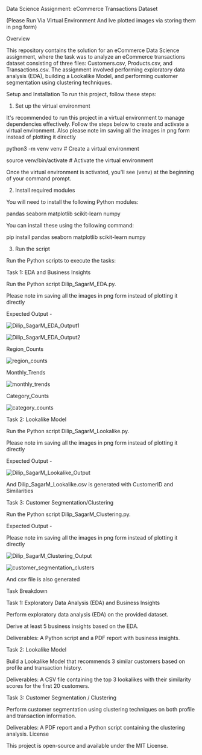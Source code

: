Data Science Assignment: eCommerce Transactions Dataset

(Please Run Via Virtual Environment And Ive plotted images via storing them in png form)

Overview

This repository contains the solution for an eCommerce Data Science assignment, where the task was to analyze an eCommerce transactions dataset consisting of three files: Customers.csv, Products.csv, and Transactions.csv. The assignment involved performing exploratory data analysis (EDA), building a Lookalike Model, and performing customer segmentation using clustering techniques.

Setup and Installation
To run this project, follow these steps:

1. Set up the virtual environment

It's recommended to run this project in a virtual environment to manage dependencies effectively. Follow the steps below to create and activate a virtual environment.
Also please note im saving all the images in png form instead of plotting it directly

python3 -m venv venv  # Create a virtual environment

source venv/bin/activate  # Activate the virtual environment

Once the virtual environment is activated, you'll see (venv) at the beginning of your command prompt.

2. Install required modules

You will need to install the following Python modules:

pandas
seaborn
matplotlib
scikit-learn
numpy

You can install these using the following command:

pip install pandas seaborn matplotlib scikit-learn numpy

3. Run the script

Run the Python scripts to execute the tasks:

Task 1: EDA and Business Insights

Run the Python script Dilip_SagarM_EDA.py.

Please note im saving all the images in png form instead of plotting it directly

Expected Output -



![Dilip_SagarM_EDA_Output1](https://github.com/user-attachments/assets/c8dc33fd-4246-474e-8e4c-70509b1564b0)

![Dilip_SagarM_EDA_Output2](https://github.com/user-attachments/assets/db7628ea-a437-4b3c-af85-37d76fc3c168)

Region_Counts


![region_counts](https://github.com/user-attachments/assets/c066cd10-6201-4a60-9c3d-119b616bcf3c)

Monthly_Trends



![monthly_trends](https://github.com/user-attachments/assets/42ed9242-85f4-4ce7-995b-9b0021f4c73c)




Category_Counts


![category_counts](https://github.com/user-attachments/assets/f10a3544-ab0f-4cb2-a146-ec3aecaea77f)











Task 2: Lookalike Model

Run the Python script Dilip_SagarM_Lookalike.py.

Please note im saving all the images in png form instead of plotting it directly

Expected Output -



![Dilip_SagarM_Lookalike_Output](https://github.com/user-attachments/assets/c0edc531-4afd-49b3-ac9a-48d574b63ca7)

And Dilip_SagarM_Lookalike.csv is generated with CustomerID and Similarities


Task 3: Customer Segmentation/Clustering

Run the Python script Dilip_SagarM_Clustering.py.

Expected Output -

Please note im saving all the images in png form instead of plotting it directly

![Dilip_SagarM_Clustering_Output](https://github.com/user-attachments/assets/9b874cd9-25f6-43a3-b863-f6b31cf90437)

![customer_segmentation_clusters](https://github.com/user-attachments/assets/6a8907cf-4143-4762-b764-bfd426395c5b)

And csv file is also generated


Task Breakdown

Task 1: Exploratory Data Analysis (EDA) and Business Insights

Perform exploratory data analysis (EDA) on the provided dataset.

Derive at least 5 business insights based on the EDA.

Deliverables: A Python script and a PDF report with business insights.

Task 2: Lookalike Model

Build a Lookalike Model that recommends 3 similar customers based on profile and transaction history.

Deliverables: A CSV file containing the top 3 lookalikes with their similarity scores for the first 20 customers.

Task 3: Customer Segmentation / Clustering

Perform customer segmentation using clustering techniques on both profile and transaction information.

Deliverables: A PDF report and a Python script containing the clustering analysis.
License

This project is open-source and available under the MIT License.
